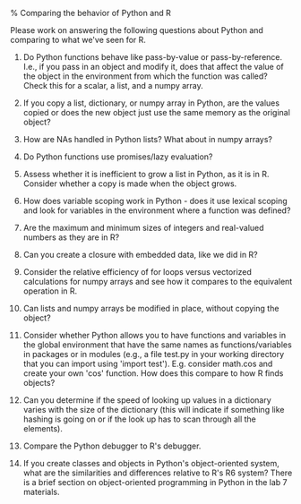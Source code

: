 % Comparing the behavior of Python and R

Please work on answering the following questions about Python and comparing to what we've seen for R.

1) Do Python functions behave like pass-by-value or pass-by-reference. I.e., if you pass in an object and modify it, does that affect the value of the object in the environment from which the function was called? Check this for a scalar, a list, and a numpy array.

2) If you copy a list, dictionary, or numpy array in Python, are the values copied or does the new object just use the same memory as the original object?

3) How are NAs handled in Python lists? What about in numpy arrays?

4) Do Python functions use promises/lazy evaluation?

5) Assess whether it is inefficient to grow a list in Python, as it is in R. Consider whether a copy is made when the object grows.

6) How does variable scoping work in Python - does it use lexical scoping and look for variables in the environment where a function was defined?

7) Are the maximum and minimum sizes of integers and real-valued numbers as they are in R?

8) Can you create a closure with embedded data, like we did in R?

9) Consider the relative efficiency of for loops versus vectorized calculations for numpy arrays and see how it compares to the equivalent operation in R. 

10) Can lists and numpy arrays be modified in place, without copying the object?

11) Consider whether Python allows you to have functions and variables in the global environment that have the same names as functions/variables in packages or in modules (e.g., a file test.py in your working directory that you can import using 'import test'). E.g. consider math.cos and create your own 'cos' function. How does this compare to how R finds objects?

12) Can you determine if the speed of looking up values in a dictionary varies with the size of the dictionary (this will indicate if something like hashing is going on or if the look up has to scan through all the elements).

13) Compare the Python debugger to R's debugger.

14) If you create classes and objects in Python's object-oriented system, what are the similarities and differences relative to R's R6 system? There is a brief section on object-oriented programming in Python in the lab 7 materials.

